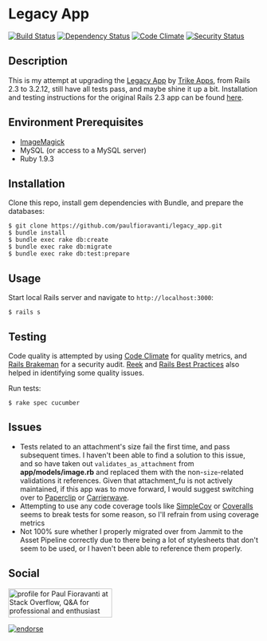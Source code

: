 # Legacy App

[![Build Status](https://secure.travis-ci.org/paulfioravanti/legacy_app.png)](http://travis-ci.org/paulfioravanti/legacy_app) [![Dependency Status](https://gemnasium.com/paulfioravanti/legacy_app.png)](https://gemnasium.com/paulfioravanti/legacy_app) [![Code Climate](https://codeclimate.com/github/paulfioravanti/legacy_app.png)](https://codeclimate.com/github/paulfioravanti/legacy_app) [![Security Status](http://rails-brakeman.com/paulfioravanti/legacy_app.png)](http://rails-brakeman.com/paulfioravanti/legacy_app)

## Description

This is my attempt at upgrading the [Legacy App](https://github.com/tricycle/legacy_app) by [Trike Apps](http://trikeapps.com/), from Rails 2.3 to 3.2.12, still have all tests pass, and maybe shine it up a bit.  Installation and testing instructions for the original Rails 2.3 app can be found [here](https://github.com/tricycle/legacy_app/blob/master/README.md).

## Environment Prerequisites

- [ImageMagick](http://www.imagemagick.org/script/index.php)
- MySQL (or access to a MySQL server)
- Ruby 1.9.3

## Installation

Clone this repo, install gem dependencies with Bundle, and prepare the databases:

    $ git clone https://github.com/paulfioravanti/legacy_app.git
    $ bundle install
    $ bundle exec rake db:create
    $ bundle exec rake db:migrate
    $ bundle exec rake db:test:prepare

## Usage

Start local Rails server and navigate to `http://localhost:3000`:

    $ rails s

## Testing

Code quality is attempted by using [Code Climate](https://codeclimate.com/) for quality metrics, and [Rails Brakeman](http://rails-brakeman.com/) for a security audit.  [Reek](https://github.com/troessner/reek) and [Rails Best Practices](https://github.com/railsbp/rails_best_practices) also helped in identifying some quality issues.

Run tests:

    $ rake spec cucumber

## Issues

- Tests related to an attachment's size fail the first time, and pass subsequent times.  I haven't been able to find a solution to this issue, and so have taken out `validates_as_attachment` from **app/models/image.rb** and replaced them with the non-`size`-related validations it references.  Given that attachment_fu is not actively maintained, if this app was to move forward, I would suggest switching over to [Paperclip](https://github.com/thoughtbot/paperclip) or [Carrierwave](https://github.com/jnicklas/carrierwave).
- Attempting to use any code coverage tools like [SimpleCov](https://github.com/colszowka/simplecov) or [Coveralls](https://coveralls.io/) seems to break tests for some reason, so I'll refrain from using coverage metrics
- Not 100% sure whether I properly migrated over from Jammit to the Asset Pipeline correctly due to there being a lot of stylesheets that don't seem to be used, or I haven't been able to reference them properly.

## Social

<a href="http://stackoverflow.com/users/567863/paul-fioravanti">
  <img src="http://stackoverflow.com/users/flair/567863.png" width="208" height="58" alt="profile for Paul Fioravanti at Stack Overflow, Q&amp;A for professional and enthusiast programmers" title="profile for Paul Fioravanti at Stack Overflow, Q&amp;A for professional and enthusiast programmers">
</a>

[![endorse](http://api.coderwall.com/pfioravanti/endorse.png)](http://coderwall.com/pfioravanti)